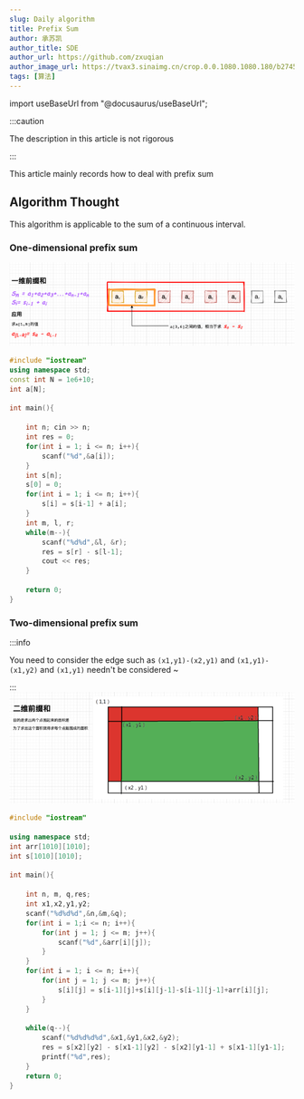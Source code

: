 ```yaml
---
slug: Daily algorithm
title: Prefix Sum
author: 承苏凯
author_title: SDE
author_url: https://github.com/zxuqian
author_image_url: https://tvax3.sinaimg.cn/crop.0.0.1080.1080.180/b2745d44ly8g8s4muqeggj20u00u0n0k.jpg?KID=imgbed,tva&Expires=1582389585&ssig=EvXmyu%2FXsX
tags: [算法]
---
```

import useBaseUrl from "@docusaurus/useBaseUrl";

:::caution

The description in this article is not rigorous

:::

This article mainly records how to deal with prefix sum

<!--truncate-->

## Algorithm Thought
This algorithm is applicable to the sum of a continuous interval.

### One-dimensional prefix sum
![Undirected Graph](./img/2020-02-21-09-55-33.png)
```cpp
#include "iostream"
using namespace std;
const int N = 1e6+10;
int a[N];

int main(){
	
	int n; cin >> n;
	int res = 0;
	for(int i = 1; i <= n; i++){
		scanf("%d",&a[i]);
	}
	int s[n];
	s[0] = 0;
	for(int i = 1; i <= n; i++){
		s[i] = s[i-1] + a[i];
	}
	int m, l, r;
	while(m--){
		scanf("%d%d",&l, &r);
		res = s[r] - s[l-1];
		cout << res;
	}
	
	return 0;
}
```

### Two-dimensional prefix sum
:::info

You need to consider the edge such as `(x1,y1)-(x2,y1)` and `(x1,y1)-(x1,y2)` and `(x1,y1)` needn't be considered ~

:::
![Two-dimensional-prefix-sum](./img/2020-02-21-10-04-13.png)

```cpp
#include "iostream"

using namespace std;
int arr[1010][1010];
int s[1010][1010];

int main(){
	
	int n, m, q,res;
	int x1,x2,y1,y2;
	scanf("%d%d%d",&n,&m,&q);
	for(int i = 1;i <= n; i++){
		for(int j = 1; j <= m; j++){
			scanf("%d",&arr[i][j]);
		}
	}
	for(int i = 1; i <= n; i++){
		for(int j = 1; j <= m; j++){
			s[i][j] = s[i-1][j]+s[i][j-1]-s[i-1][j-1]+arr[i][j];
		}
	}
	
	while(q--){
		scanf("%d%d%d%d",&x1,&y1,&x2,&y2);
		res = s[x2][y2] - s[x1-1][y2] - s[x2][y1-1] + s[x1-1][y1-1];
		printf("%d",res);
	}
	return 0;
}
```